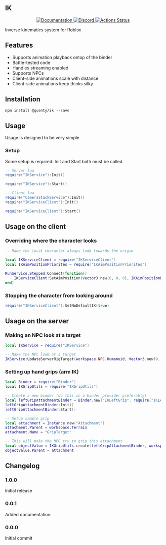 ## IK
<div align="center">
  <a href="http://quenty.github.io/api/">
    <img src="https://img.shields.io/badge/docs-website-green.svg" alt="Documentation" />
  </a>
  <a href="https://discord.gg/mhtGUS8">
    <img src="https://img.shields.io/badge/discord-nevermore-blue.svg" alt="Discord" />
  </a>
  <a href="https://github.com/Quenty/NevermoreEngine/actions">
    <img src="https://github.com/Quenty/NevermoreEngine/workflows/luacheck/badge.svg" alt="Actions Status" />
  </a>
</div>

Inverse kinematics system for Roblox

## Features

* Supports animation playback ontop of the binder
* Battle-tested code
* Handles streaming enabled
* Supports NPCs
* Client-side animations scale with distance
* Client-side animations keep thinks silky

## Installation
```
npm install @quenty/ik --save
```

## Usage
Usage is designed to be very simple.

### Setup
Some setup is required. Init and Start both must be called.

```lua
-- Server.lua
require("IKService"):Init()

require("IKService"):Start()
```

```lua
-- Client.lua
require("CameraStackService"):Init()
require("IKServiceClient"):Init()

require("IKServiceClient"):Start()
```

## Usage on the client

### Overriding where the character looks
```lua
-- Make the local character always look towards the origin

local IKServiceClient = require("IKServiceClient")
local IKAimPositionPriorites = require("IKAimPositionPriorites")

RunService.Stepped:Connect(function()
	IKServiceClient:SetAimPosition(Vector3.new(0, 0, 0), IKAimPositionPriorites.HIGH)
end)
```

### Stopping the character from looking around
```lua
require("IKServiceClient"):SetNoDefaultIK(true)
```

## Usage on the server

### Making an NPC look at a target
```lua
local IKService = require("IKService")

-- Make the NPC look at a target
IKService:UpdateServerRigTarget(workspace.NPC.Humanoid, Vector3.new(0, 0, 0))
```

### Setting up hand grips (arm IK)
```lua
local Binder = require("Binder")
local IKGripUtils = require("IKGripUtils")

-- Create a new binder (do this in a binder provider preferably)
local leftGripAttachmentBinder = Binder.new("IKLeftGrip", require("IKLeftGrip"))
leftGripAttachmentBinder:Init()
leftGripAttachmentBinder:Start()

-- Setup sample grip
local attachment = Instance.new("Attachment")
attachment.Parent = workspace.Terrain
attachment.Name = "GripTarget"

-- This will make the NPC try to grip this attachment
local objectValue = IKGripUtils.create(leftGripAttachmentBinder, workspace.NPC.Humanoid)
objectValue.Parent = attachment
```
## Changelog

### 1.0.0
Initial release

### 0.0.1
Added documentation

### 0.0.0
Initial commit